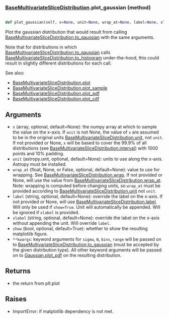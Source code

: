 ### [BaseMultivariateSliceDistribution](BaseMultivariateSliceDistribution.md).plot_gaussian (method)


```py

def plot_gaussian(self, x=None, unit=None, wrap_at=None, label=None, xlabel=None, show=False, **kwargs)

```



Plot the gaussian distribution that would result from calling
[BaseMultivariateSliceDistribution.to_gaussian](BaseMultivariateSliceDistribution.to_gaussian.md) with the same arguments.

Note that for distributions in which [BaseMultivariateSliceDistribution.to_gaussian](BaseMultivariateSliceDistribution.to_gaussian.md) calls
[BaseMultivariateSliceDistribution.to_histogram](BaseMultivariateSliceDistribution.to_histogram.md) under-the-hood, this could result in slightly
different distributions for each call.

See also:

* [BaseMultivariateSliceDistribution.plot](BaseMultivariateSliceDistribution.plot.md)
* [BaseMultivariateSliceDistribution.plot_sample](BaseMultivariateSliceDistribution.plot_sample.md)
* [BaseMultivariateSliceDistribution.plot_pdf](BaseMultivariateSliceDistribution.plot_pdf.md)
* [BaseMultivariateSliceDistribution.plot_cdf](BaseMultivariateSliceDistribution.plot_cdf.md)

Arguments
-----------
* `x` (array, optional, default=None): the numpy array at which to
    sample the value on the x-axis.  If `unit` is not None, the value
    of `x` are assumed to be in the original units [BaseMultivariateSliceDistribution.unit](BaseMultivariateSliceDistribution.unit.md),
    not `unit`.  If not provided or None, `x` will be based to cover
    the 99.9% of all distributions (see [BaseMultivariateSliceDistribution.interval](BaseMultivariateSliceDistribution.interval.md)) with 1000
    points and 10% padding.
* `unit` (astropy.unit, optional, default=None): units to use along
    the x-axis.  Astropy must be installed.
* `wrap_at` (float, None, or False, optional, default=None): value to
    use for wrapping.  See [BaseMultivariateSliceDistribution.wrap](BaseMultivariateSliceDistribution.wrap.md).  If not provided or None,
    will use the value from [BaseMultivariateSliceDistribution.wrap_at](BaseMultivariateSliceDistribution.wrap_at.md).  Note: wrapping is
    computed before changing units, so `wrap_at` must be provided
    according to [BaseMultivariateSliceDistribution.unit](BaseMultivariateSliceDistribution.unit.md) not `unit`.
* `label` (string, optional, default=None): override the label on the
    x-axis.  If not provided or None, will use [BaseMultivariateSliceDistribution.label](BaseMultivariateSliceDistribution.label.md).  Will
    only be used if `show=True`.  Unit will automatically be appended.
    Will be ignored if `xlabel` is provided.
* `xlabel` (string, optional, default=None): override the label on the
    x-axis without appending the unit.  Will override `label`.
* `show` (bool, optional, default=True): whether to show the resulting
    matplotlib figure.
* `**kwargs`: keyword arguments for `sigma`, `N`, `bins`, `range` will
    be passed on to [BaseMultivariateSliceDistribution.to_gaussian](BaseMultivariateSliceDistribution.to_gaussian.md) (must be accepted by the
    given distribution type).  All other keyword arguments will be passed
    on to [Gaussian.plot_pdf](Gaussian.plot_pdf.md) on the resulting distribution.

Returns
--------
* the return from plt.plot

Raises
--------
* ImportError: if matplotlib dependency is not met.

